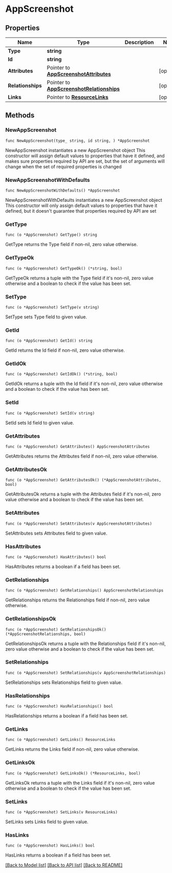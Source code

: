 # AppScreenshot

## Properties

Name | Type | Description | Notes
------------ | ------------- | ------------- | -------------
**Type** | **string** |  | 
**Id** | **string** |  | 
**Attributes** | Pointer to [**AppScreenshotAttributes**](AppScreenshotAttributes.md) |  | [optional] 
**Relationships** | Pointer to [**AppScreenshotRelationships**](AppScreenshotRelationships.md) |  | [optional] 
**Links** | Pointer to [**ResourceLinks**](ResourceLinks.md) |  | [optional] 

## Methods

### NewAppScreenshot

`func NewAppScreenshot(type_ string, id string, ) *AppScreenshot`

NewAppScreenshot instantiates a new AppScreenshot object
This constructor will assign default values to properties that have it defined,
and makes sure properties required by API are set, but the set of arguments
will change when the set of required properties is changed

### NewAppScreenshotWithDefaults

`func NewAppScreenshotWithDefaults() *AppScreenshot`

NewAppScreenshotWithDefaults instantiates a new AppScreenshot object
This constructor will only assign default values to properties that have it defined,
but it doesn't guarantee that properties required by API are set

### GetType

`func (o *AppScreenshot) GetType() string`

GetType returns the Type field if non-nil, zero value otherwise.

### GetTypeOk

`func (o *AppScreenshot) GetTypeOk() (*string, bool)`

GetTypeOk returns a tuple with the Type field if it's non-nil, zero value otherwise
and a boolean to check if the value has been set.

### SetType

`func (o *AppScreenshot) SetType(v string)`

SetType sets Type field to given value.


### GetId

`func (o *AppScreenshot) GetId() string`

GetId returns the Id field if non-nil, zero value otherwise.

### GetIdOk

`func (o *AppScreenshot) GetIdOk() (*string, bool)`

GetIdOk returns a tuple with the Id field if it's non-nil, zero value otherwise
and a boolean to check if the value has been set.

### SetId

`func (o *AppScreenshot) SetId(v string)`

SetId sets Id field to given value.


### GetAttributes

`func (o *AppScreenshot) GetAttributes() AppScreenshotAttributes`

GetAttributes returns the Attributes field if non-nil, zero value otherwise.

### GetAttributesOk

`func (o *AppScreenshot) GetAttributesOk() (*AppScreenshotAttributes, bool)`

GetAttributesOk returns a tuple with the Attributes field if it's non-nil, zero value otherwise
and a boolean to check if the value has been set.

### SetAttributes

`func (o *AppScreenshot) SetAttributes(v AppScreenshotAttributes)`

SetAttributes sets Attributes field to given value.

### HasAttributes

`func (o *AppScreenshot) HasAttributes() bool`

HasAttributes returns a boolean if a field has been set.

### GetRelationships

`func (o *AppScreenshot) GetRelationships() AppScreenshotRelationships`

GetRelationships returns the Relationships field if non-nil, zero value otherwise.

### GetRelationshipsOk

`func (o *AppScreenshot) GetRelationshipsOk() (*AppScreenshotRelationships, bool)`

GetRelationshipsOk returns a tuple with the Relationships field if it's non-nil, zero value otherwise
and a boolean to check if the value has been set.

### SetRelationships

`func (o *AppScreenshot) SetRelationships(v AppScreenshotRelationships)`

SetRelationships sets Relationships field to given value.

### HasRelationships

`func (o *AppScreenshot) HasRelationships() bool`

HasRelationships returns a boolean if a field has been set.

### GetLinks

`func (o *AppScreenshot) GetLinks() ResourceLinks`

GetLinks returns the Links field if non-nil, zero value otherwise.

### GetLinksOk

`func (o *AppScreenshot) GetLinksOk() (*ResourceLinks, bool)`

GetLinksOk returns a tuple with the Links field if it's non-nil, zero value otherwise
and a boolean to check if the value has been set.

### SetLinks

`func (o *AppScreenshot) SetLinks(v ResourceLinks)`

SetLinks sets Links field to given value.

### HasLinks

`func (o *AppScreenshot) HasLinks() bool`

HasLinks returns a boolean if a field has been set.


[[Back to Model list]](../README.md#documentation-for-models) [[Back to API list]](../README.md#documentation-for-api-endpoints) [[Back to README]](../README.md)


